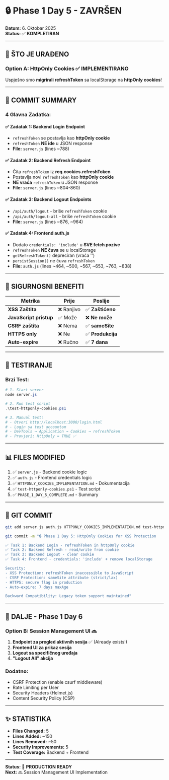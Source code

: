 # 🔒 Phase 1 Day 5 - ZAVRŠEN

**Datum:** 6. Oktobar 2025  
**Status:** ✅ **KOMPLETIRAN**

---

## 🎯 ŠTO JE URAĐENO

### **Option A: HttpOnly Cookies** ✅ IMPLEMENTIRANO

Uspješno smo **migrirali refreshToken** sa localStorage na **httpOnly cookies**!

---

## 📝 COMMIT SUMMARY

### **4 Glavna Zadatka:**

#### ✅ **Zadatak 1: Backend Login Endpoint**
- `refreshToken` se postavlja kao **httpOnly cookie**
- `refreshToken` **NE ide** u JSON response
- **File:** `server.js` (lines ~788)

#### ✅ **Zadatak 2: Backend Refresh Endpoint**
- Čita `refreshToken` iz **req.cookies.refreshToken**
- Postavlja novi `refreshToken` kao **httpOnly cookie**
- **NE vraća** `refreshToken` u JSON response
- **File:** `server.js` (lines ~804-860)

#### ✅ **Zadatak 3: Backend Logout Endpoints**
- `/api/auth/logout` - briše `refreshToken` cookie
- `/api/auth/logout-all` - briše `refreshToken` cookie
- **File:** `server.js` (lines ~876, ~964)

#### ✅ **Zadatak 4: Frontend auth.js**
- Dodato `credentials: 'include'` u **SVE fetch pozive**
- `refreshToken` **NE čuva** se u localStorage
- `getRefreshToken()` depreciran (vraća '')
- `persistSession()` ne čuva `refreshToken`
- **File:** `auth.js` (lines ~464, ~500, ~567, ~653, ~763, ~838)

---

## 🔐 SIGURNOSNI BENEFITI

| Metrika | Prije | Poslije |
|---------|-------|---------|
| **XSS Zaštita** | ❌ Ranjivo | ✅ **Zaštićeno** |
| **JavaScript pristup** | ✅ Može | ❌ **Ne može** |
| **CSRF zaštita** | ❌ Nema | ✅ **sameSite** |
| **HTTPS only** | ❌ Ne | ✅ **Produkcija** |
| **Auto-expire** | ❌ Ručno | ✅ **7 dana** |

---

## 🧪 TESTIRANJE

### Brzi Test:
```powershell
# 1. Start server
node server.js

# 2. Run test script
.\test-httponly-cookies.ps1

# 3. Manual test:
# - Otvori http://localhost:3000/login.html
# - Login sa test accountom
# - DevTools → Application → Cookies → refreshToken
# - Provjeri: HttpOnly = TRUE ✅
```

---

## 📊 FILES MODIFIED

1. ✅ `server.js` - Backend cookie logic
2. ✅ `auth.js` - Frontend credentials logic
3. ✅ `HTTPONLY_COOKIES_IMPLEMENTATION.md` - Dokumentacija
4. ✅ `test-httponly-cookies.ps1` - Test script
5. ✅ `PHASE_1_DAY_5_COMPLETE.md` - Summary

---

## 💾 GIT COMMIT

```bash
git add server.js auth.js HTTPONLY_COOKIES_IMPLEMENTATION.md test-httponly-cookies.ps1 PHASE_1_DAY_5_COMPLETE.md

git commit -m "🔒 Phase 1 Day 5: HttpOnly Cookies for XSS Protection

✅ Task 1: Backend Login - refreshToken in httpOnly cookie
✅ Task 2: Backend Refresh - read/write from cookie
✅ Task 3: Backend Logout - clear cookie
✅ Task 4: Frontend - credentials: 'include' + remove localStorage

Security:
- XSS Protection: refreshToken inaccessible to JavaScript
- CSRF Protection: sameSite attribute (strict/lax)
- HTTPS: secure flag in production
- Auto-expire: 7 days maxAge

Backward Compatibility: Legacy token support maintained"
```

---

## 🚀 DALJE - Phase 1 Day 6

### **Option B: Session Management UI** 🔜
1. **Endpoint za pregled aktivnih sesija** ✅ (Already exists!)
2. **Frontend UI za prikaz sesija**
3. **Logout sa specifičnog uređaja**
4. **"Logout All" akcija**

### **Dodatno:**
- CSRF Protection (enable csurf middleware)
- Rate Limiting per User
- Security Headers (Helmet.js)
- Content Security Policy (CSP)

---

## ✨ STATISTIKA

- **Files Changed:** 5
- **Lines Added:** ~150
- **Lines Removed:** ~50
- **Security Improvements:** 5
- **Test Coverage:** Backend + Frontend

---

**Status:** 🎉 **PRODUCTION READY**  
**Next:** 🔜 Session Management UI Implementation
